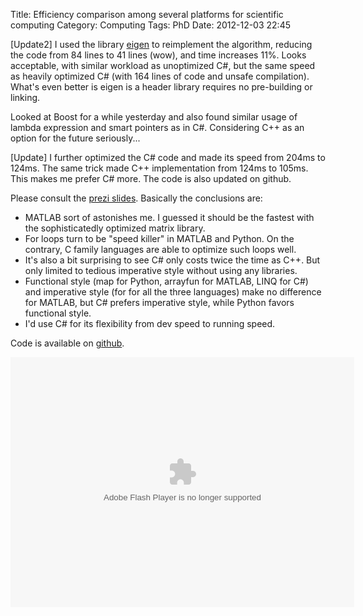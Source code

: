 Title: Efficiency comparison among several platforms for scientific computing
Category: Computing
Tags: PhD
Date: 2012-12-03 22:45

[Update2] I used the library [eigen](http://eigen.tuxfamily.org/index.php?title=Main_Page) to reimplement the algorithm, reducing the code from 84 lines to 41 lines (wow), and time increases 11%. Looks acceptable, with similar workload as unoptimized C#, but the same speed as heavily optimized C# (with 164 lines of code and unsafe compilation). What's even better is eigen is a header library requires no pre-building or linking. 

Looked at Boost for a while yesterday and also found similar usage of lambda expression and smart pointers as in C#. Considering C++ as an option for the future seriously... 

[Update] I further optimized the C# code and made its speed from 204ms to 124ms. The same trick made C++ implementation from 124ms to 105ms. This makes me prefer C# more. The code is also updated on github.

Please consult the [prezi slides](http://prezi.com/6wpbvnq56ddn/efficiency-comparison-of-scientific-computing-among-different-languages/). Basically the conclusions are:

 * MATLAB sort of astonishes me. I guessed it should be the fastest with the sophisticatedly optimized matrix library.
 * For loops turn to be "speed killer" in MATLAB and Python. On the contrary, C family languages are able to optimize such loops well.
 * It's also a bit surprising to see C# only costs twice the time as C++. But only limited to tedious imperative style without using any libraries.
 * Functional style (map for Python, arrayfun for MATLAB, LINQ for C#) and imperative style (for for all the three languages) make no difference for MATLAB, but C# prefers imperative style, while Python favors functional style.
 * I'd use C# for its flexibility from dev speed to running speed.

Code is available on [github](https://github.com/grapeot/EfficiencyComparison).

<div>
<object id="prezi_6wpbvnq56ddn" classid="clsid:D27CDB6E-AE6D-11cf-96B8-444553540000" width="550" height="400" name="prezi_6wpbvnq56ddn" >
<param name="movie" value="http://prezi.com/bin/preziloader.swf">
<param name="allowfullscreen" value="true">
<param name="allowFullScreenInteractive" value="true">
<param name="allowscriptaccess" value="always">
<param name="wmode" value="direct">
<param name="bgcolor" value="#ffffff">
<param name="flashvars" value="prezi_id=6wpbvnq56ddn&amp;lock_to_path=0&amp;color=ffffff&amp;autoplay=no&amp;autohide_ctrls=0"><embed id="preziEmbed_6wpbvnq56ddn" type="application/x-shockwave-flash" width="550" height="400" src="http://prezi.com/bin/preziloader.swf" name="preziEmbed_6wpbvnq56ddn" allowfullscreen="true" allowfullscreeninteractive="true" allowscriptaccess="always" bgcolor="#ffffff" flashvars="prezi_id=6wpbvnq56ddn&amp;lock_to_path=0&amp;color=ffffff&amp;autoplay=no&amp;autohide_ctrls=0" style="width: 550px; height: 400px;">
</object>
</div>
